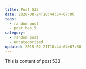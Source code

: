```yaml
---
title: Post 533
date: 2020-08-24T10:44:54+07:00
tags:
  - random post
  - post has 5
category:
  - random post
  - uncategorized
updated: 2015-02-21T10:44:04+07:00
---
```

This is content of post 533